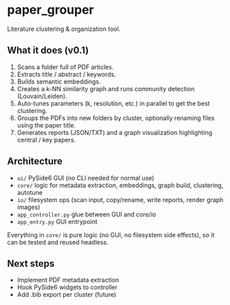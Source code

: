 # paper_grouper

Literature clustering & organization tool.

## What it does (v0.1)

1. Scans a folder full of PDF articles.
2. Extracts title / abstract / keywords.
3. Builds semantic embeddings.
4. Creates a k-NN similarity graph and runs community detection (Louvain/Leiden).
5. Auto-tunes parameters (k, resolution, etc.) in parallel to get the best clustering.
6. Groups the PDFs into new folders by cluster, optionally renaming files using the paper title.
7. Generates reports (JSON/TXT) and a graph visualization highlighting central / key papers.

## Architecture

- `ui/` PySide6 GUI (no CLI needed for normal use)
- `core/` logic for metadata extraction, embeddings, graph build, clustering, autotune
- `io/` filesystem ops (scan input, copy/rename, write reports, render graph images)
- `app_controller.py` glue between GUI and core/io
- `app_entry.py` GUI entrypoint

Everything in `core/` is pure logic (no GUI, no filesystem side effects), so it can be tested and reused headless.

## Next steps
- Implement PDF metadata extraction
- Hook PySide6 widgets to controller
- Add .bib export per cluster (future)
